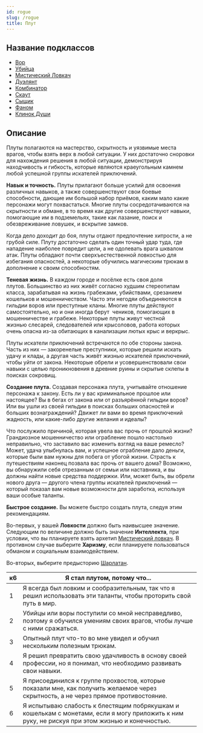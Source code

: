 ```yaml
---
id: rogue
slug: /rogue
title: Плут
---
```

## Название подклассов
- [Вор](/docs/thief)
- [Убийца](/docs/assassin)  
- [Мистический Ловкач](/docs/arcane-trickster)  
- [Дуэлянт](/docs/swashbuckler)  
- [Комбинатор](/docs/mastermind)  
- [Скаут](/docs/scout)  
- [Сыщик](/docs/inquisitive)  
- [Фаном](/docs/phantom)  
- [Клинок Души](/docs/soulknife)  
## Описание
Плуты полагаются на мастерство, скрытность и уязвимые места врагов, чтобы взять верх в любой ситуации. У них достаточно сноровки для нахождения решения в любой ситуации, демонстрируя находчивость и гибкость, которые являются краеугольным камнем любой успешной группы искателей приключений.

**Навык и точность.** Плуты прилагают больше усилий для освоения различных навыков, а также совершенствуют свои боевые способности, дающие им большой набор приёмов, каким мало какие персонажи могут похвастаться. Многие плуты сосредотачиваются на скрытности и обмане, в то время как другие совершенствуют навыки, помогающие им в подземельях, такие как лазание, поиск и обезвреживание ловушек, и вскрытие замков.

Когда дело доходит до боя, плуты отдают предпочтение хитрости, а не грубой силе. Плуту достаточно сделать один точный удар туда, где нападение наиболее повредит цели, а не одолевать врага шквалом атак. Плуты обладают почти сверхъестественной ловкостью для избегания опасностей, а некоторые обучились магическим трюкам в дополнение к своим способностям.

**Теневая жизнь.** В каждом городе и посёлке есть своя доля плутов. Большинство из них живёт согласно худшим стереотипам класса, зарабатывая на жизнь грабежами, убийствами, срезанием кошельков и мошенничеством. Часто эти негодяи объединяются в гильдии воров или преступные кланы. Многие плуты действуют самостоятельно, но и они иногда берут  чеников, помогающих в мошенничестве и грабеже. Некоторые плуты живут честной жизнью слесарей, следователей или крысоловов, работа которых очень опасна из-за обитающих в канализации лютых крыс и веркрыс.

Плуты искатели приключений встречаются по обе стороны закона. Часть из них — закоренелые преступники, которые решили искать удачу и клады, а другая часть живёт жизнью искателей приключений, чтобы уйти от закона. Некоторые обрели и усовершенствовали свои навыки с целью проникновения в древние руины и скрытые склепы в поисках сокровищ.

**Создание плута.** Создавая персонажа плута, учитывайте отношение персонажа к закону. Есть ли у вас криминальное прошлое или настоящее? Вы в бегах от закона или от разъярённой гильдии воров? Или вы ушли из своей гильдии в поисках больших опасностей и больших вознаграждений? Движет ли вами во время приключений жадность, или какие-либо другие желания и идеалы?

Что послужило причиной, которая увела вас прочь от прошлой жизни? Грандиозное мошенничество или ограбление пошло настолько неправильно, что заставило вас изменить взгляд на ваше ремесло? Может, удача улыбнулась вам, и успешное ограбление дало деньги, которые были вам нужны для побега от убогой жизни. Страсть к путешествиям наконец позвала вас прочь от вашего дома? Возможно, вы обнаружили себя отрезанным от семьи или наставника, и вы должны найти новые средства поддержки. Или, может быть, вы обрели нового друга — другого члена группы искателей приключений — который показал вам новые возможности для заработка, используя ваши особые таланты.

**Быстрое создание.** Вы можете быстро создать плута, следуя этим рекомендациям.

Во-первых, у вашей **Ловкости** должно быть наивысшее значение. Следующим по величине должно быть значение **Интеллекта**, при условии, что вы планируете взять архетип [Мистический ловкач](/docs/arcane-trickster). В противном случае выберите **Харизму**, если планируете пользоваться обманом и социальным взаимодействием.

Во-вторых, выберите предысторию [Шарлатан](/docs/charlatan).

|к6|Я стал плутом, потому что...|
|---|---|
|1|Я всегда был ловким и сообразительным, так что я решил использовать эти таланты, чтобы проторить свой путь в мир.|
|2|Убийцы или воры поступили со мной несправедливо, поэтому я обучился умениям своих врагов, чтобы лучше с ними сражаться.|
|3|Опытный плут что-то во мне увидел и обучил нескольким полезным трюкам.|
|4|Я решил превратить свою удачливость в основу своей профессии, но я понимал, что необходимо развивать свои навыки.|
|5|Я присоединился к группе прохвостов, которые показали мне, как получить желаемое через скрытность, а не через прямое противостояние.|
|6|Я испытываю слабость к блестящим побрякушкам и кошелькам с монетами, если я могу приложить к ним руку, не рискуя при этом жизнью и конечностью.|